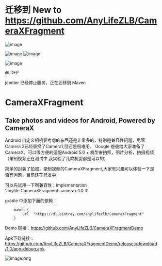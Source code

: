 # 迁移到 New to https://github.com/AnyLifeZLB/CameraXFragment




![image](https://user-images.githubusercontent.com/15169396/119956695-f2f3ca00-bfd3-11eb-8195-137ed35201ea.png)

![image](https://user-images.githubusercontent.com/15169396/119956695-f2f3ca00-bfd3-11eb-8195-137ed35201ea.png)
![image](https://user-images.githubusercontent.com/15169396/119956695-f2f3ca00-bfd3-11eb-8195-137ed35201ea.png)

![image](https://user-images.githubusercontent.com/15169396/119956695-f2f3ca00-bfd3-11eb-8195-137ed35201ea.png)



@ DEP

jcenter 已经停止服务，正在迁移到 Maven

# CameraXFragment

## Take photos and videos for Android,  Powered by CameraX

Android 自定义相机要考虑的东西还是非常多的，特别是兼容性问题，尽管Camera 2已经替换了Camera1,但还是很难用。
Google 爸爸给大家准备了CameraX，可以很方便的适配Android 5.0 + 机型来拍照，图片分析，拍摄视频（录制视频还在测试中
我实验了几款机型都是可以的）

简单的封装了拍照，录制视频的CameraXFragment,大家有兴趣可以体验一下是否有问题，目前还在开发中

可以先试用一下啊兼容性：implementation 'anylife.CameraXFragment:camerax:1.0.3'

gradle 中添加下面的依赖：

        maven {
            url  "https://dl.bintray.com/anylifezlb/CameraXFragment"
        }


Demo 链接：https://github.com/AnyLifeZLB/CameraXFragmentDemo

Apk下载链接：https://github.com/AnyLifeZLB/CameraXFragmentDemo/releases/download/1.0/app-debug.apk

![image.png](https://upload-images.jianshu.io/upload_images/2376786-d2379a8523f3dc64.png?imageMogr2/auto-orient/strip%7CimageView2/2/w/1240)
